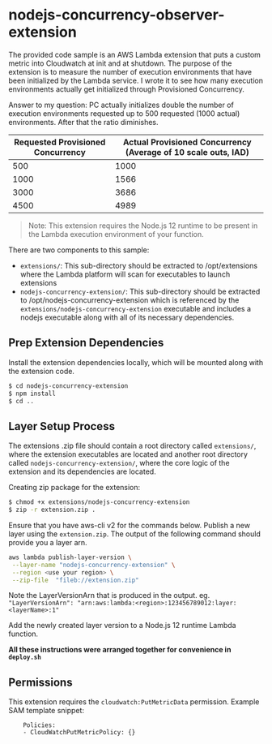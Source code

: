 # nodejs-concurrency-observer-extension

The provided code sample is an AWS Lambda extension that puts a custom metric into Cloudwatch at init and at shutdown. The purpose of the extension is to measure the number of execution environments that have been initialized by the Lambda service. I wrote it to see how many execution environments actually get initialized through Provisioned Concurrency. 

Answer to my question: PC actually initializes double the number of execution environments requested up to 500 requested (1000 actual) environments. After that the ratio diminishes.

| Requested Provisioned Concurrency	| Actual Provisioned Concurrency (Average of 10 scale outs, IAD) |
|-----------------------------------|--------------------------------------------------------------- |
| 500	                              | 1000                                                           |
| 1000	                             | 1566                                                           |
| 3000	                             | 3686                                                           |
| 4500	                             | 4989                                                           |
	
> Note: This extension requires the Node.js 12 runtime to be present in the Lambda execution environment of your function.

There are two components to this sample:
* `extensions/`: This sub-directory should be extracted to /opt/extensions where the Lambda platform will scan for executables to launch extensions
* `nodejs-concurrency-extension/`: This sub-directory should be extracted to /opt/nodejs-concurrency-extension which is referenced by the `extensions/nodejs-concurrency-extension` executable and includes a nodejs executable along with all of its necessary dependencies.

## Prep Extension Dependencies
Install the extension dependencies locally, which will be mounted along with the extension code.

```bash
$ cd nodejs-concurrency-extension
$ npm install
$ cd ..
```

## Layer Setup Process
The extensions .zip file should contain a root directory called `extensions/`, where the extension executables are located and another root directory called `nodejs-concurrency-extension/`, where the core logic of the extension and its dependencies are located.

Creating zip package for the extension:
```bash
$ chmod +x extensions/nodejs-concurrency-extension
$ zip -r extension.zip .
```

Ensure that you have aws-cli v2 for the commands below.
Publish a new layer using the `extension.zip`. The output of the following command should provide you a layer arn.
```bash
aws lambda publish-layer-version \
 --layer-name "nodejs-concurrency-extension" \
 --region <use your region> \
 --zip-file  "fileb://extension.zip"
```
Note the LayerVersionArn that is produced in the output.
eg. `"LayerVersionArn": "arn:aws:lambda:<region>:123456789012:layer:<layerName>:1"`

Add the newly created layer version to a Node.js 12 runtime Lambda function.

**All these instructions were arranged together for convenience in `deploy.sh`**


## Permissions

This extension requires the `cloudwatch:PutMetricData` permission. Example SAM template snippet:

```
    Policies:
    - CloudWatchPutMetricPolicy: {}
```
